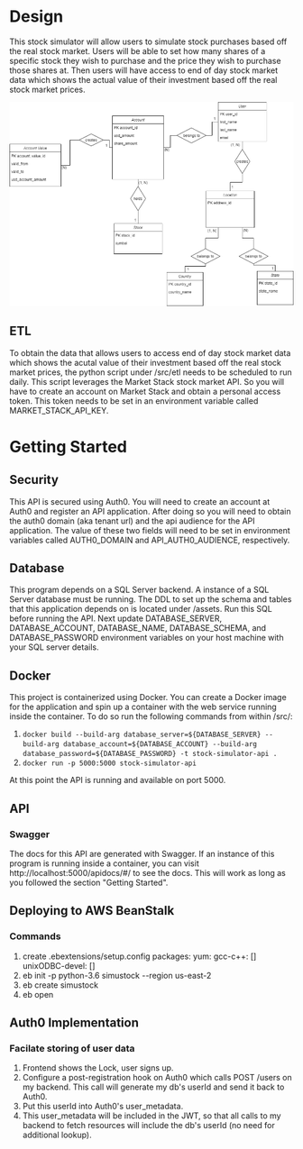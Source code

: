 # Design
This stock simulator will allow users to simulate stock purchases based off the real stock market. 
Users will be able to set how many shares of a specific stock they wish to purchase and the price they wish to purchase those shares at.
Then users will have access to end of day stock market data which shows the actual value of their investment based off the real stock market prices.

![](./assets/data_model.png)  

## ETL
To obtain the data that allows users to access end of day stock market data which shows the acutal value of their investment based off the real stock market prices, the python script under /src/etl needs to be scheduled to run daily. This script leverages the Market Stack stock market API. So you will have to create an account on Market Stack and obtain a personal access token. This token needs to be set in an environment variable called MARKET_STACK_API_KEY.

# Getting Started
## Security
This API is secured using Auth0. You will need to create an account at Auth0 and register an API application. After doing so you will need to obtain the auth0 domain (aka tenant url) and the api audience for the API application. The value of these two fields will need to be set in environment variables called AUTH0_DOMAIN and API_AUTH0_AUDIENCE, respectively.

## Database
This program depends on a SQL Server backend. A instance of a SQL Server database must be running. The DDL to set up the schema and tables that this application depends on is located under /assets. Run this SQL before running the API. Next update DATABASE_SERVER, DATABASE_ACCOUNT, DATABASE_NAME, DATABASE_SCHEMA, and DATABASE_PASSWORD environment variables on your host machine with your SQL server details.
## Docker
This project is containerized using Docker. You can create a Docker image for the application and spin up a container with the web service running inside the container. To do so run the following commands from within /src/:
1) `docker build --build-arg database_server=${DATABASE_SERVER} --build-arg database_account=${DATABASE_ACCOUNT} --build-arg database_password=${DATABASE_PASSWORD} -t stock-simulator-api .` 
2) `docker run -p 5000:5000 stock-simulator-api`

At this point the API is running and available on port 5000.

## API
### Swagger
The docs for this API are generated with Swagger. If an instance of this program is running inside a container, you can visit http://localhost:5000/apidocs/#/ to see the docs. This will work as long as you followed the section "Getting Started".

## Deploying to AWS BeanStalk
### Commands
1) create .ebextensions/setup.config
packages:
  yum:
    gcc-c++: []
    unixODBC-devel: []
2) eb init -p python-3.6 simustock --region us-east-2
3) eb create simustock
4) eb open

## Auth0 Implementation
### Facilate storing of user data
1) Frontend shows the Lock, user signs up.
2) Configure a post-registration hook on Auth0 which calls POST /users on my backend. This call will generate my db's userId and send it back to Auth0.
3) Put this userId into Auth0's user_metadata.
4) This user_metadata will be included in the JWT, so that all calls to my backend to fetch resources will include the db's userId (no need for additional lookup).